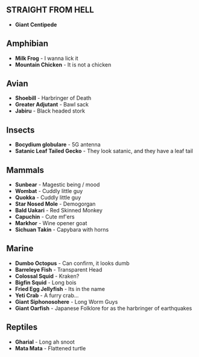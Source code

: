 ## STRAIGHT FROM HELL
- **Giant Centipede**
## Amphibian
- **Milk Frog** - I wanna lick it
- **Mountain Chicken** - It is not a chicken
## Avian
- **Shoebill** - Harbringer of Death
- **Greater Adjutant** - Bawl sack
- **Jabiru** - Black headed stork
## Insects
- **Bocydium globulare** - 5G antenna
- **Satanic Leaf Tailed Gecko** - They look satanic, and they have a leaf tail
## Mammals
- **Sunbear** - Magestic being / mood
- **Wombat** - Cuddly little guy
- **Quokka** - Cuddly little guy
- **Star Nosed Mole** - Demogorgan
- **Bald Uakari** - Red Skinned Monkey
- **Capuchin** - Cute mf'ers
- **Markhor** - Wine opener goat
- **Sichuan Takin** - Capybara with horns
## Marine
- **Dumbo Octopus** - Can confirm, it looks dumb
- **Barreleye Fish** - Transparent Head
- **Colossal Squid** - Kraken?
- **Bigfin Squid** - Long bois
- **Fried Egg Jellyfish** - Its in the name
- **Yeti Crab** - A furry crab...
- **Giant Siphonosohere** - Long Worm Guys
- **Giant Oarfish** - Japanese Folklore for as the harbringer of earthquakes
## Reptiles
- **Gharial** - Long ah snoot
- **Mata Mata** - Flattened turtle